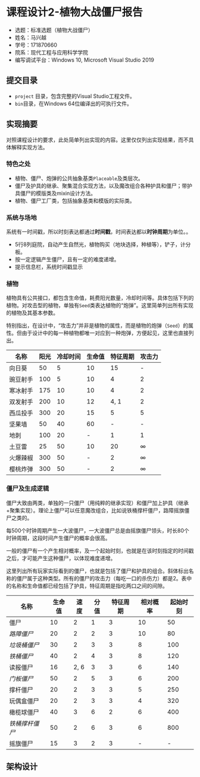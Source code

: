 # 课程设计2-植物大战僵尸报告

* 选题：标准选题（植物大战僵尸）
* 姓名：马兴越
* 学号：171870660
* 院系：现代工程与应用科学学院
* 编写调试平台：Windows 10, Microsoft Visual Studio 2019

## 提交目录

* `project` 目录，包含完整的Visual Studio工程文件。
* `bin`目录，在Windows 64位编译出的可执行文件。

## 实现摘要

对照课程设计的要求，此处简单列出实现的内容。这里仅仅列出实现结果，而不具体解释实现方法。

### 特色之处

* 植物、僵尸、炮弹的公共抽象基类`Placeable`及类层次。
* 僵尸及护具的继承、聚集混合实现方法，以及魔改组合各种护具和僵尸；带护具僵尸的模版类及mixin设计方法。
* 植物、僵尸工厂类，包括抽象基类和模版的实际类。

### 系统与场地

系统有一时间戳，所以时刻表达都通过**时间戳**，时间表达都以**时钟周期**为单位。。

* 5行8列庭院，自动产生自然光，植物购买（地块选择，种植等），铲子，计分板。
* 按一定逻辑产生僵尸，且有一定的难度递增。
* 提示信息栏，系统时间戳显示

### 植物

植物具有公共接口，都包含生命值，耗费阳光数量，冷却时间等。具体包括下列的植物。对攻击型的植物，单独有`Seed`类表达植物的“炮弹”。这里简单列出所有实现的植物及其基本参数。

特别指出，在设计中，“攻击力”并非是植物的属性，而是植物的炮弹（`Seed`）的属性。但由于设计中的每一种植物都唯一对应到一种炮弹，方便起见，这里也直接列出。

| 名称     | 阳光 | 冷却时间 | 生命值 | 特征周期 | 攻击力 |
| -------- | ---- | -------- | ------ | -------- | ------ |
| 向日葵   | 50   | 5        | 10     | 15       | -      |
| 豌豆射手 | 100  | 5        | 10     | 4        | 2      |
| 寒冰射手 | 175  | 10       | 10     | 4        | 2      |
| 双发射手 | 200  | 10       | 12     | 4, 1     | 2      |
| 西瓜投手 | 300  | 20       | 15     | 5        | 5      |
| 坚果墙   | 50   | 40       | 60     | -        | -      |
| 地刺     | 100  | 20       | -      | 1        | 1      |
| 土豆雷   | 25   | 50       | 10     | 20       | ∞      |
| 火爆辣椒 | 300  | 50       | -      | 2        | ∞      |
| 樱桃炸弹 | 300  | 50       | -      | 2        | ∞      |

### 僵尸及生成逻辑

僵尸大致由两类，单独的一只僵尸（用纯粹的继承实现）和僵尸加上护具（继承+聚集实现）。理论上僵尸可以任意魔改组合，比如说铁桶撑杆僵尸，路障摇旗僵尸之类的。

每500个时钟周期产生一大波僵尸，一大波僵尸总是由摇旗僵尸领头，时长80个时钟周期，这段时间产生僵尸的概率会很高。

一般的僵尸有一个产生相对概率，及一个起始时刻，也就是在该时刻指定的时间戳之后，才可能产生这种僵尸，以体现难度递增。

这里列出所有玩家实际看到的僵尸，也就是包括了僵尸和护具的组合。斜体标出名称的僵尸属于这种类型。所有的僵尸的攻击力（每吃一口的杀伤力）都是2。表中的名称和生命值都已经包括了护具，特征周期是指吃两口之间的间隙。

| 名称           | 生命值 | 速度 | 分值 | 特征周期 | 相对概率 | 起始时刻 |
| -------------- | ------ | ---- | ---- | -------- | -------- | -------- |
| 僵尸           | 10     | 2    | 1    | 3        | 10       | 50       |
| *路障僵尸*     | 20     | 2    | 2    | 3        | 10       | 80       |
| *垃圾桶僵尸*   | 30     | 2    | 3    | 3        | 8        | 100      |
| *铁桶僵尸*     | 40     | 2    | 4    | 3        | 8        | 120      |
| 读报僵尸       | 16     | 2, 6 | 3    | 3        | 6        | 140      |
| *门板僵尸*     | 50     | 2    | 5    | 3        | 6        | 200      |
| 撑杆僵尸       | 20     | 2    | 3    | 3        | 5        | 250      |
| 玩偶盒僵尸     | 20     | 2    | 3    | 3        | 4        | 320      |
| 橄榄球僵尸     | 40     | 3    | 6    | 2        | 6        | 400      |
| *铁桶撑杆僵尸* | 50     | 2    | 6    | 3        | 6        | 800      |
| 摇旗僵尸       | 15     | 3    | 2    | 3        | -        | -        |

## 架构设计

